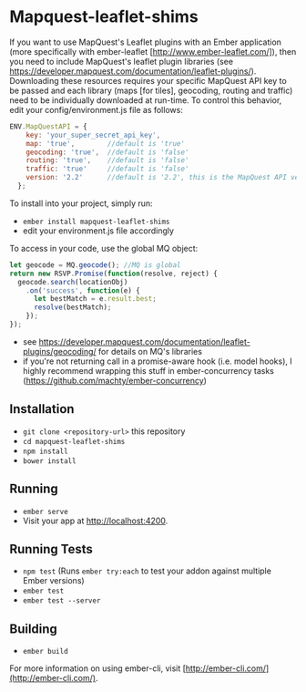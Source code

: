 # Mapquest-leaflet-shims

If you want to use MapQuest's Leaflet plugins with an Ember application (more specifically with ember-leaflet [http://www.ember-leaflet.com/]),
then you need to include MapQuest's leaflet plugin libraries (see https://developer.mapquest.com/documentation/leaflet-plugins/). Downloading these resources requires your specific
MapQuest API key to be passed and each library (maps [for tiles], geocoding, routing and traffic) need to be individually downloaded at run-time. To control this behavior, edit your config/environment.js file as follows:

```javascript
ENV.MapQuestAPI = {
    key: 'your_super_secret_api_key',
    map: 'true',        //default is 'true'
    geocoding: 'true',  //default is 'false'
    routing: 'true',    //default is 'false'
    traffic: 'true'     //default is 'false'
    version: '2.2'      //default is '2.2', this is the MapQuest API version number to use.
  };
```

To install into your project, simply run:

* `ember install mapquest-leaflet-shims`
* edit your environment.js file accordingly

To access in your code, use the global MQ object:


```javascript
let geocode = MQ.geocode(); //MQ is global
return new RSVP.Promise(function(resolve, reject) {
  geocode.search(locationObj)
    .on('success', function(e) {
      let bestMatch = e.result.best;
      resolve(bestMatch);
    });
});
```


 * see https://developer.mapquest.com/documentation/leaflet-plugins/geocoding/ for details on MQ's libraries
 * if you're not returning call in a promise-aware hook (i.e. model hooks), I highly recommend wrapping this stuff in ember-concurrency tasks (https://github.com/machty/ember-concurrency)

## Installation

* `git clone <repository-url>` this repository
* `cd mapquest-leaflet-shims`
* `npm install`
* `bower install`

## Running

* `ember serve`
* Visit your app at [http://localhost:4200](http://localhost:4200).

## Running Tests

* `npm test` (Runs `ember try:each` to test your addon against multiple Ember versions)
* `ember test`
* `ember test --server`

## Building

* `ember build`

For more information on using ember-cli, visit [http://ember-cli.com/](http://ember-cli.com/).
